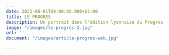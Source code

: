 ```yaml
---
date: 2021-06-01T00:00:00.000+02:00
title: LE PROGRES
description: Un portrait dans l'édition lyonnaise du Progrès
image: "/images/le-progres-2.jpg"
url: ''
document: "/images/article-progres-web.jpg"

---
```

